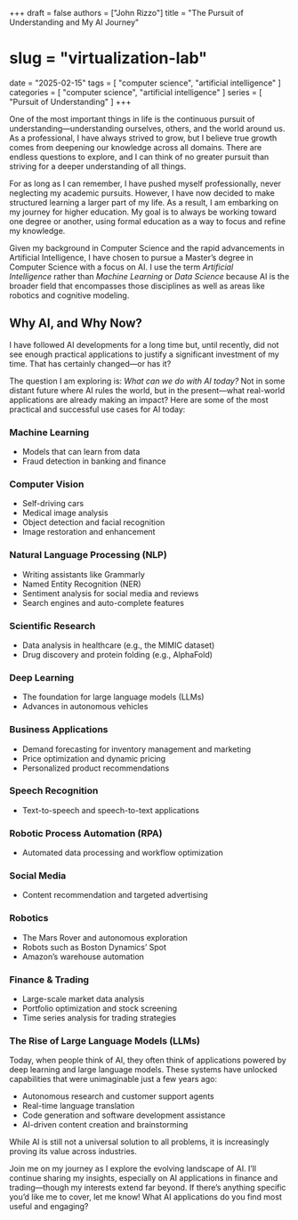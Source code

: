 +++
draft = false
authors = ["John Rizzo"]
title = "The Pursuit of Understanding and My AI Journey"
# slug = "virtualization-lab"
date = "2025-02-15"
tags = [
  "computer science",
  "artificial intelligence"
]
categories = [
  "computer science",
  "artificial intelligence"
]
series = [
  "Pursuit of Understanding"
]
+++

One of the most important things in life is the continuous pursuit of understanding—understanding ourselves, others, and the world around us. As a professional, I have always strived to grow, but I believe true growth comes from deepening our knowledge across all domains. There are endless questions to explore, and I can think of no greater pursuit than striving for a deeper understanding of all things.

For as long as I can remember, I have pushed myself professionally, never neglecting my academic pursuits. However, I have now decided to make structured learning a larger part of my life. As a result, I am embarking on my journey for higher education. My goal is to always be working toward one degree or another, using formal education as a way to focus and refine my knowledge.

Given my background in Computer Science and the rapid advancements in Artificial Intelligence, I have chosen to pursue a Master’s degree in Computer Science with a focus on AI. I use the term _Artificial Intelligence_ rather than _Machine Learning_ or _Data Science_ because AI is the broader field that encompasses those disciplines as well as areas like robotics and cognitive modeling.

## Why AI, and Why Now?

I have followed AI developments for a long time but, until recently, did not see enough practical applications to justify a significant investment of my time. That has certainly changed—or has it?

The question I am exploring is: _What can we do with AI today?_ Not in some distant future where AI rules the world, but in the present—what real-world applications are already making an impact? Here are some of the most practical and successful use cases for AI today:

### **Machine Learning**

- Models that can learn from data  
- Fraud detection in banking and finance

### **Computer Vision**

- Self-driving cars
- Medical image analysis
- Object detection and facial recognition
- Image restoration and enhancement

### **Natural Language Processing (NLP)**

- Writing assistants like Grammarly
- Named Entity Recognition (NER)
- Sentiment analysis for social media and reviews
- Search engines and auto-complete features

### **Scientific Research**

- Data analysis in healthcare (e.g., the MIMIC dataset)
- Drug discovery and protein folding (e.g., AlphaFold)

### **Deep Learning**

- The foundation for large language models (LLMs)
- Advances in autonomous vehicles

### **Business Applications**

- Demand forecasting for inventory management and marketing
- Price optimization and dynamic pricing
- Personalized product recommendations

### **Speech Recognition**

- Text-to-speech and speech-to-text applications

### **Robotic Process Automation (RPA)**

- Automated data processing and workflow optimization

### **Social Media**

- Content recommendation and targeted advertising

### **Robotics**

- The Mars Rover and autonomous exploration
- Robots such as Boston Dynamics’ Spot
- Amazon’s warehouse automation

### **Finance & Trading**

- Large-scale market data analysis
- Portfolio optimization and stock screening
- Time series analysis for trading strategies

### The Rise of Large Language Models (LLMs)

Today, when people think of AI, they often think of applications powered by deep learning and large language models. These systems have unlocked capabilities that were unimaginable just a few years ago:

- Autonomous research and customer support agents
- Real-time language translation
- Code generation and software development assistance
- AI-driven content creation and brainstorming

While AI is still not a universal solution to all problems, it is increasingly proving its value across industries.

Join me on my journey as I explore the evolving landscape of AI. I’ll continue sharing my insights, especially on AI applications in finance and trading—though my interests extend far beyond. If there’s anything specific you’d like me to cover, let me know! What AI applications do you find most useful and engaging?
